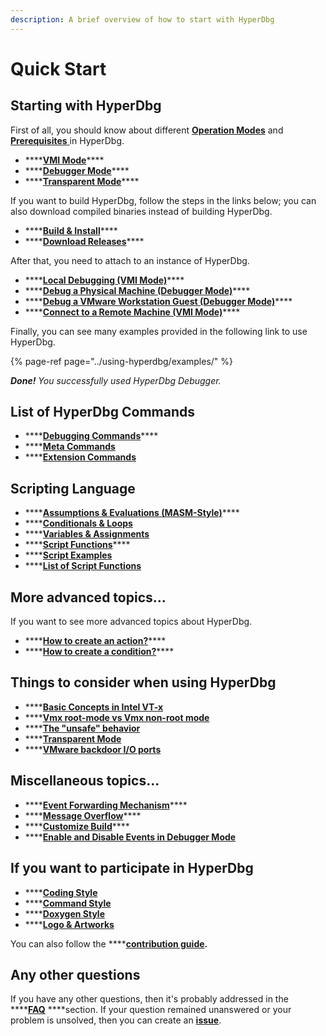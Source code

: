 ```yaml
---
description: A brief overview of how to start with HyperDbg
---
```


# Quick Start

## Starting with HyperDbg

First of all, you should know about different [**Operation Modes**](https://docs.hyperdbg.org/using-hyperdbg/prerequisites/operation-modes) and [**Prerequisites** ](https://docs.hyperdbg.org/using-hyperdbg/prerequisites)in HyperDbg.

* \*\*\*\*[**VMI Mode**](https://docs.hyperdbg.org/using-hyperdbg/prerequisites/operation-modes#vmi-mode)\*\*\*\*
* \*\*\*\*[**Debugger Mode**](https://docs.hyperdbg.org/using-hyperdbg/prerequisites/operation-modes#debugger-mode)\*\*\*\*
* \*\*\*\*[**Transparent Mode**](https://docs.hyperdbg.org/using-hyperdbg/prerequisites/operation-modes#transparent-mode)\*\*\*\*

If you want to build HyperDbg, follow the steps in the links below; you can also download compiled binaries instead of building HyperDbg.

* \*\*\*\*[**Build & Install**](https://docs.hyperdbg.org/getting-started/build-and-install)\*\*\*\*
* \*\*\*\*[**Download Releases**](https://github.com/HyperDbg/HyperDbg/releases)\*\*\*\*

After that, you need to attach to an instance of HyperDbg.

* \*\*\*\*[**Local Debugging \(VMI Mode\)**](https://docs.hyperdbg.org/getting-started/attach-to-hyperdbg/attach-to-local-machine)\*\*\*\*
* \*\*\*\*[**Debug a Physical Machine \(Debugger Mode\)**](https://docs.hyperdbg.org/getting-started/attach-to-hyperdbg/debug#physical-machine)\*\*\*\*
* \*\*\*\*[**Debug a VMware Workstation Guest \(Debugger Mode\)**](https://docs.hyperdbg.org/getting-started/attach-to-hyperdbg/debug#vmware-workstation)\*\*\*\*
* \*\*\*\*[**Connect to a Remote Machine \(VMI Mode\)**](https://docs.hyperdbg.org/getting-started/attach-to-hyperdbg/debug#connect-to-debuggee-vmi-mode)\*\*\*\*

Finally, you can see many examples provided in the following link to use HyperDbg.

{% page-ref page="../using-hyperdbg/examples/" %}

_**Done!** You successfully used HyperDbg Debugger._

## List of HyperDbg Commands

* \*\*\*\*[**Debugging Commands**](https://docs.hyperdbg.org/commands/debugging-commands)\*\*\*\*
* \*\*\*\*[**Meta Commands**](https://docs.hyperdbg.org/commands/meta-commands)
* \*\*\*\*[**Extension Commands**](https://docs.hyperdbg.org/commands/extension-commands)

## Scripting Language

* \*\*\*\*[**Assumptions & Evaluations \(MASM-Style\)**](https://docs.hyperdbg.org/commands/scripting-language/assumptions-and-evaluations)\*\*\*\*
* \*\*\*\*[**Conditionals & Loops**](https://docs.hyperdbg.org/commands/scripting-language/conditionals-and-loops)
* \*\*\*\*[**Variables & Assignments**](https://docs.hyperdbg.org/commands/scripting-language/variables-and-assignments)
* \*\*\*\*[**Script Functions**](https://docs.hyperdbg.org/commands/scripting-language/functions)\*\*\*\*
* \*\*\*\*[**Script Examples**](https://docs.hyperdbg.org/commands/scripting-language/examples)
* \*\*\*\*[**List of Script Functions**](https://docs.hyperdbg.org/commands/scripting-language/functions)

## **More advanced topics...**

If you want to see more advanced topics about HyperDbg.

* \*\*\*\*[**How to create an action?**](https://docs.hyperdbg.org/using-hyperdbg/prerequisites/how-to-create-an-action)\*\*\*\*
* \*\*\*\*[**How to create a condition?**](https://docs.hyperdbg.org/using-hyperdbg/prerequisites/how-to-create-a-condition)\*\*\*\*

## Things to consider when using HyperDbg

* \*\*\*\*[**Basic Concepts in Intel VT-x**](https://docs.hyperdbg.org/tips-and-tricks/considerations/basic-concepts-in-intel-vt-x)
* \*\*\*\*[**Vmx root-mode vs Vmx non-root mode**](https://docs.hyperdbg.org/tips-and-tricks/considerations/vmx-root-mode-vs-vmx-non-root-mode)
* \*\*\*\*[**The "unsafe" behavior**](https://docs.hyperdbg.org/tips-and-tricks/considerations/the-unsafe-behavior)
* \*\*\*\*[**Transparent Mode**](https://docs.hyperdbg.org/tips-and-tricks/considerations/transparent-mode)
* \*\*\*\*[**VMware backdoor I/O ports**](https://docs.hyperdbg.org/tips-and-tricks/nested-virtualization-environments/vmware-backdoor-io-ports)

## Miscellaneous topics...

* \*\*\*\*[**Event Forwarding Mechanism**](https://docs.hyperdbg.org/tips-and-tricks/misc/event-forwarding)\*\*\*\*
* \*\*\*\*[**Message Overflow**](https://docs.hyperdbg.org/tips-and-tricks/misc/message-overflow)\*\*\*\*
* \*\*\*\*[**Customize Build**](https://docs.hyperdbg.org/tips-and-tricks/misc/customize-build)\*\*\*\*
* \*\*\*\*[**Enable and Disable Events in Debugger Mode**](https://docs.hyperdbg.org/tips-and-tricks/misc/enable-and-disable-events-in-debugger-mode)

## If you want to participate in HyperDbg

* \*\*\*\*[**Coding Style**](https://docs.hyperdbg.org/contribution/style-guide/coding-style)
* \*\*\*\*[**Command Style**](https://docs.hyperdbg.org/contribution/style-guide/command-style)
* \*\*\*\*[**Doxygen Style**](https://docs.hyperdbg.org/contribution/style-guide/doxygen-style)
* \*\*\*\*[**Logo & Artworks**](https://docs.hyperdbg.org/style-guide/logo)

You can also follow the ****[**contribution guide**](https://github.com/HyperDbg/HyperDbg/blob/master/CONTRIBUTING.md)**.**

## **Any other questions**

If you have any other questions, then it's probably addressed in the ****[**FAQ**](https://docs.hyperdbg.org/getting-started/faq) ****section. If your question remained unanswered or your problem is unsolved, then you can create an [**issue**](https://github.com/HyperDbg/HyperDbg/issues). 

